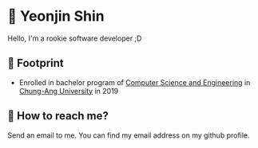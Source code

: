 # 🔰 Yeonjin Shin
Hello, I'm a rookie software developer ;D

## 👣 Footprint
- Enrolled in bachelor program of [Computer Science and Engineering](https://cse.cau.ac.kr) in [Chung-Ang University](https://www.cau.ac.kr) in 2019

## 💌 How to reach me?
Send an email to me. You can find my email address on my github profile.
